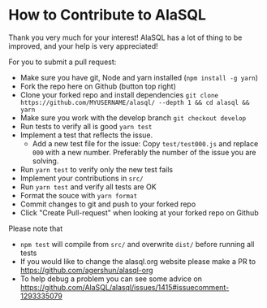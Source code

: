# How to Contribute to AlaSQL

Thank you very much for your interest! AlaSQL has a lot of thing to be improved, and your help is very appreciated! 

For you to submit a pull request: 

- Make sure you have git, Node and yarn installed (`npm install -g yarn`)
- Fork the repo here on Github (button top right)
- Clone your forked repo and install dependencies `git clone https://github.com/MYUSERNAME/alasql/ --depth 1 && cd alasql && yarn` 
- Make sure you work with the develop branch `git checkout develop`
- Run tests to verify all is good `yarn test`
- Implement a test that reflects the issue.
  - Add a new test file for the issue: Copy `test/test000.js` and replace `000` with a new number. Preferably the number of the issue you are solving.
- Run `yarn test` to verify only the new test fails
- Implement your contributions in `src/`
- Run `yarn test` and verify all tests are OK
- Format the souce with `yarn format`
- Commit changes to git and push to your forked repo
- Click "Create Pull-request" when looking at your forked repo on Github

Please note that 
- `npm test` will compile from `src/` and overwrite `dist/` before running all tests
- If you would like to change the alasql.org website please make a PR to https://github.com/agershun/alasql-org
- To help debug a problem you can see some advice on https://github.com/AlaSQL/alasql/issues/1415#issuecomment-1293335079
 
